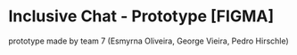 # Inclusive Chat - Prototype [FIGMA]

prototype made by team 7 (Esmyrna Oliveira, George Vieira, Pedro Hirschle)
